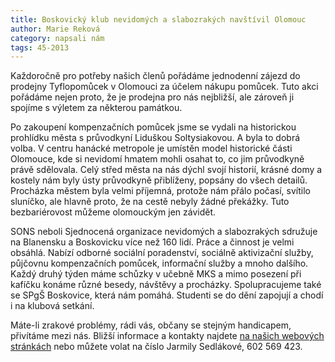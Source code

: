 ```yaml
---
title: Boskovický klub nevidomých a slabozrakých navštívil Olomouc
author: Marie Reková
category: napsali nám
tags: 45-2013
---
```


Každoročně pro potřeby našich členů pořádáme jednodenní zájezd do prodejny Tyflopomůcek v Olomouci za účelem nákupu pomůcek. Tuto akci pořádáme nejen proto, že je prodejna pro nás nejbližší, ale zároveň ji spojíme s výletem za některou památkou.

Po zakoupení kompenzačních pomůcek jsme se vydali na historickou prohlídku města s průvodkyní Liduškou Soltysiakovou. A byla to dobrá volba. V centru hanácké metropole je umístěn model historické části Olomouce, kde si nevidomí hmatem mohli osahat to, co jim průvodkyně právě sdělovala. Celý střed města na nás dýchl svojí historií, krásné domy a kostely nám byly ústy průvodkyně přiblíženy, popsány do všech detailů. Procházka městem byla velmi příjemná, protože nám přálo počasí, svítilo sluníčko, ale hlavně proto, že na cestě nebyly žádné překážky. Tuto bezbariérovost můžeme olomouckým jen závidět.

SONS neboli Sjednocená organizace nevidomých a slabozrakých sdružuje na Blanensku a Boskovicku více než 160 lidí. Práce a činnost je velmi obsáhlá. Nabízí odborné sociální poradenství, sociálně aktivizační služby, půjčovnu kompenzačních pomůcek, informační služby a mnoho dalšího. Každý druhý týden máme schůzky v učebně MKS a mimo posezení při kafíčku konáme různé besedy, návštěvy a procházky. Spolupracujeme také se SPgŠ Boskovice, která nám pomáhá. Studenti se do dění zapojují a chodí i na klubová setkání.

Máte-li zrakové problémy, rádi vás, občany se stejným handicapem, přivítáme mezi nás. Bližší informace a kontakty najdete [na našich webových stránkách](http://www.sons-blansko.cz) nebo můžete volat na číslo Jarmily Sedlákové, 602 569 423.
